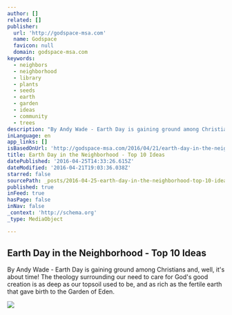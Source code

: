 ```yaml
---
author: []
related: []
publisher:
  url: 'http://godspace-msa.com'
  name: Godspace
  favicon: null
  domain: godspace-msa.com
keywords:
  - neighbors
  - neighborhood
  - library
  - plants
  - seeds
  - earth
  - garden
  - ideas
  - community
  - trees
description: "By Andy Wade - Earth Day is gaining ground among Christians and, well, it's about time! The theology surrounding our need to care for God's good creation is as deep as our topsoil used to be, and as rich as the fertile earth that gave birth to the Garden of Eden."
inLanguage: en
app_links: []
isBasedOnUrl: 'http://godspace-msa.com/2016/04/21/earth-day-in-the-neighborhood/'
title: Earth Day in the Neighborhood - Top 10 Ideas
datePublished: '2016-04-25T14:33:26.615Z'
dateModified: '2016-04-21T19:03:36.038Z'
starred: false
sourcePath: _posts/2016-04-25-earth-day-in-the-neighborhood-top-10-ideas.md
published: true
inFeed: true
hasPage: false
inNav: false
_context: 'http://schema.org'
_type: MediaObject

---
```

<article style=""><h1>Earth Day in the Neighborhood - Top 10 Ideas</h1><p>By Andy Wade - Earth Day is gaining ground among Christians and, well, it's about time! The theology surrounding our need to care for God's good creation is as deep as our topsoil used to be, and as rich as the fertile earth that gave birth to the Garden of Eden.</p><img src="http://i1.wp.com/godspace-msa.com/wp-content/uploads/2016/04/little.free_.library.2.jpg?fit=800%2C600" /></article>